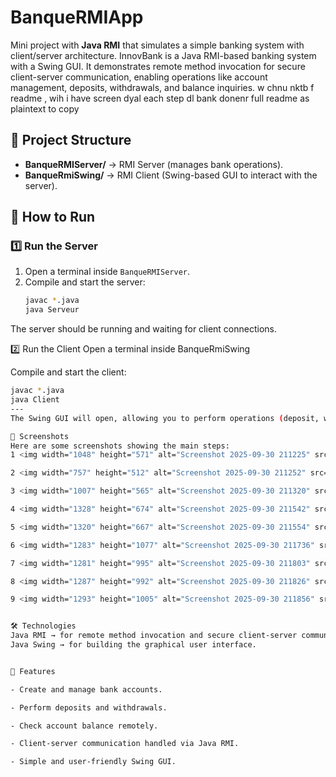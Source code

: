 # BanqueRMIApp

Mini project with **Java RMI** that simulates a simple banking system with client/server architecture.
InnovBank is a Java RMI-based banking system with a Swing GUI. It demonstrates remote method invocation for secure client-server communication, enabling operations like account management, deposits, withdrawals, and balance inquiries.
w chnu nktb f readme , wih i have screen dyal each step dl bank 
donenr full readme  as plaintext to copy 

## 📂 Project Structure
- **BanqueRMIServer/** → RMI Server (manages bank operations).
- **BanqueRmiSwing/** → RMI Client (Swing-based GUI to interact with the server).

## 🚀 How to Run

### 1️⃣ Run the Server
1. Open a terminal inside `BanqueRMIServer`.
2. Compile and start the server:
   ```bash
   javac *.java
   java Serveur
The server should be running and waiting for client connections.

2️⃣ Run the Client
Open a terminal inside BanqueRmiSwing

Compile and start the client:
   ```bash
   javac *.java
   java Client
---
The Swing GUI will open, allowing you to perform operations (deposit, withdraw, check balance, etc.).

📸 Screenshots
Here are some screenshots showing the main steps:
1 <img width="1048" height="571" alt="Screenshot 2025-09-30 211225" src="https://github.com/user-attachments/assets/c1454050-4f16-4f93-81f1-ef53330d65f0" />

2 <img width="757" height="512" alt="Screenshot 2025-09-30 211252" src="https://github.com/user-attachments/assets/7fdebe50-6479-4205-a384-6c4dd790744c" />

3 <img width="1007" height="565" alt="Screenshot 2025-09-30 211320" src="https://github.com/user-attachments/assets/4a0db224-087b-40ff-9fa9-09c65cf5564d" />

4 <img width="1328" height="674" alt="Screenshot 2025-09-30 211542" src="https://github.com/user-attachments/assets/5a22b496-bec0-4ea5-9320-2a85c6ea5630" />
 
5 <img width="1320" height="667" alt="Screenshot 2025-09-30 211554" src="https://github.com/user-attachments/assets/cd33729b-c390-44e8-90e8-a72be36ed3af" />

6 <img width="1283" height="1077" alt="Screenshot 2025-09-30 211736" src="https://github.com/user-attachments/assets/c71d545c-bffd-4029-bf9a-66626f4080ea" />

7 <img width="1281" height="995" alt="Screenshot 2025-09-30 211803" src="https://github.com/user-attachments/assets/f49a1b88-420b-4da6-a5a4-e8ebab643c44" />

8 <img width="1287" height="992" alt="Screenshot 2025-09-30 211826" src="https://github.com/user-attachments/assets/5c86be26-21fb-4ae6-9964-2f805282ea1f" />

9 <img width="1293" height="1005" alt="Screenshot 2025-09-30 211856" src="https://github.com/user-attachments/assets/0a8c72fa-5fe5-4bc8-9773-6bdca4d7659d" />


🛠️ Technologies
Java RMI → for remote method invocation and secure client-server communication.
Java Swing → for building the graphical user interface.


📌 Features

- Create and manage bank accounts.

- Perform deposits and withdrawals.

- Check account balance remotely.

- Client-server communication handled via Java RMI.

- Simple and user-friendly Swing GUI.
